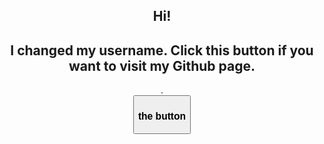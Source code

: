 
<div style ="text-align: center" id="asd">
	<h2>Hi!</h2>
	<h2>I changed my username. Click this button if you want to visit my Github page.</h2>
	<a href="https://github.com/sayyusuf/"></a>.
	<form action="https://github.com/sayyusuf">
		<button onclick> <h3>the button</h3></button>
	</form>
</div>

